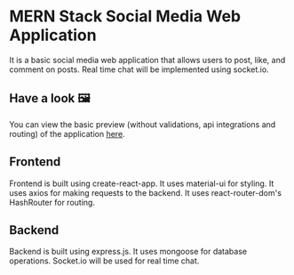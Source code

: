 # MERN Stack Social Media Web Application

It is a basic social media web application that allows users to post, like, and comment on posts. Real time chat will be implemented using socket.io.

## Have a look 🖼️
You can view the basic preview (without validations, api integrations and routing) of the application [here]([https://thedistortedwajdan.github.io/mern-social-media/](https://thedistortedwajdan.github.io/REACT-SocialMediaLandingPage/)).

## Frontend

Frontend is built using create-react-app. It uses material-ui for styling. It uses axios for making requests to the backend. It uses react-router-dom's HashRouter for routing.

## Backend

Backend is built using express.js. It uses mongoose for database operations. Socket.io will be used for real time chat.
